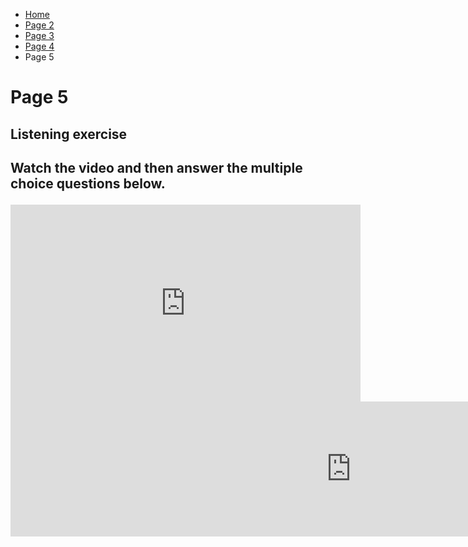 <ul class="breadcrumb">
  <li><a href="index.html">Home</a></li>
  <li><a href="page2.html">Page 2</a></li>
  <li><a href="page3.html">Page 3</a></li>
  <li><a href="page4.html">Page 4</a></li>
  <li>Page 5</li>
</ul>
<h1> Page 5</h1>

<h2> Listening exercise <h2/>
<p> Watch the video and then answer the multiple choice questions below. <p/>

<iframe width="560" height="315" src="https://www.youtube.com/embed/-ZVV2yalNg4" frameborder="0" gesture="media" allow="encrypted-media" allowfullscreen></iframe>

<iframe src="https://h5p.org/h5p/embed/154477" width="1090" height="216" frameborder="0" allowfullscreen="allowfullscreen"></iframe><script src="https://h5p.org/sites/all/modules/h5p/library/js/h5p-resizer.js" charset="UTF-8"></script>





